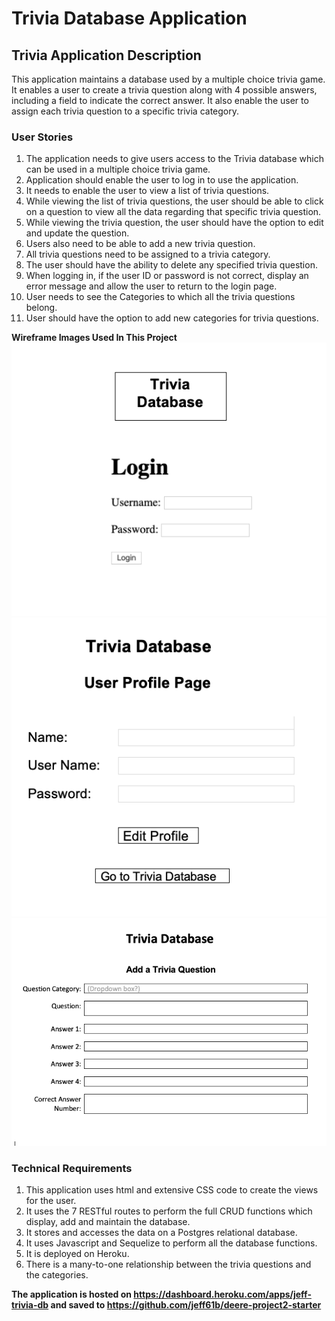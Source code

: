 # Trivia Database Application

## Trivia Application Description

This application maintains a database used by a multiple choice trivia game. It enables a user to create a trivia question along with 4 possible answers, including a field to indicate the correct answer. It also enable the user to assign each trivia question to a specific trivia category.

### User Stories

1. The application needs to give users access to the Trivia database which can be used in a multiple choice trivia game.
2. Application should enable the user to log in to use the application.
3. It needs to enable the user to view a list of trivia questions.
4. While viewing the list of trivia questions, the user should be able to click on a question to view all the data regarding that specific trivia question.
5. While viewing the trivia question, the user should have the option to edit and update the question.
6. Users also need to be able to add a new trivia question.
7. All trivia questions need to be assigned to a trivia category.
8. The user should have the ability to delete any specified trivia question.
9. When logging in, if the user ID or password is not correct, display an error message and allow the user to return to the login page.
10. User needs to see the Categories to which all the trivia questions belong.
11. User should have the option to add new categories for trivia questions.

**Wireframe Images Used In This Project**
![](Project2LogIn.png)
![](Project2UserProfile.png)
![](Project2AddTrivia.png)

### Technical Requirements

1. This application uses html and extensive CSS code to create the views for the user.
2. It uses the 7 RESTful routes to perform the full CRUD functions which display, add and maintain the database.
3. It stores and accesses the data on a Postgres relational database.
4. It uses Javascript and Sequelize to perform all the database functions.
5. It is deployed on Heroku.
6. There is a many-to-one relationship between the trivia questions and the categories.

**The application is hosted on https://dashboard.heroku.com/apps/jeff-trivia-db and saved to https://github.com/jeff61b/deere-project2-starter**
